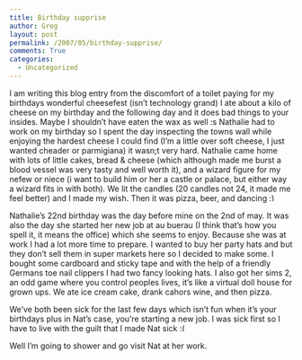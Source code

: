 ```yaml
---
title: Birthday supprise
author: Greg
layout: post
permalink: /2007/05/birthday-supprise/
comments: True
categories:
  - Uncategorized
---
```

I am writing this blog entry from the discomfort of a toilet paying for my birthdays wonderful cheesefest (isn&#8217;t technology grand) I ate about a kilo of cheese on my birthday and the following day and it does bad things to your insides. Maybe I shouldn&#8217;t have eaten the wax as well :s Nathalie had to work on my birthday so I spent the day inspecting the towns wall while enjoying the hardest cheese I could find (I&#8217;m a little over soft cheese, I just wanted cheader or parmigiana) it wasn;t very hard. Nathalie came home with lots of little cakes, bread & cheese (which although made me burst a blood vessel was very tasty and well worth it), and a wizard figure for my nefew or niece (i want to build him or her a castle or palace, but either way a wizard fits in with both). We lit the candles (20 candles not 24, it made me feel better) and I made my wish. Then it was pizza, beer, and dancing <img src="http://gregology.net/wp-includes/images/smilies/simple-smile.png" alt=":)" class="wp-smiley" style="height: 1em; max-height: 1em;" />

Nathalie&#8217;s 22nd birthday was the day before mine on the 2nd of may. It was also the day she started her new job at au buerau (I think that&#8217;s how you spell it, it means the office) which she seems to enjoy. Because she was at work I had a lot more time to prepare. I wanted to buy her party hats and but they don&#8217;t sell them in super markets here so I decided to make some. I bought some cardboard and sticky tape and with the help of a friendly Germans toe nail clippers I had two fancy looking hats. I also got her sims 2, an odd game where you control peoples lives, it&#8217;s like a virtual doll house for grown ups. We ate ice cream cake, drank cahors wine, and then pizza.

We&#8217;ve both been sick for the last few days which isn&#8217;t fun when it&#8217;s your birthdays plus in Nat&#8217;s case, you&#8217;re starting a new job. I was sick first so I have to live with the guilt that I made Nat sick <img src="http://gregology.net/wp-includes/images/smilies/frownie.png" alt=":(" class="wp-smiley" style="height: 1em; max-height: 1em;" />

Well I&#8217;m going to shower and go visit Nat at her work.